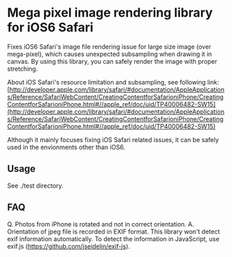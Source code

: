# Mega pixel image rendering library for iOS6 Safari

Fixes iOS6 Safari's image file rendering issue for large size image (over mega-pixel), which causes unexpected subsampling when drawing it in canvas.
By using this library, you can safely render the image with proper stretching.

About iOS Safari's resource limitation and subsampling, see following link:
[http://developer.apple.com/library/safari/#documentation/AppleApplications/Reference/SafariWebContent/CreatingContentforSafarioniPhone/CreatingContentforSafarioniPhone.html#//apple_ref/doc/uid/TP40006482-SW15](http://developer.apple.com/library/safari/#documentation/AppleApplications/Reference/SafariWebContent/CreatingContentforSafarioniPhone/CreatingContentforSafarioniPhone.html#//apple_ref/doc/uid/TP40006482-SW15)

Although it mainly focuses fixing iOS Safari related issues, it can be safely used in the envionments other than iOS6.


## Usage

See ./test directory.


## FAQ
Q. Photos from iPhone is rotated and not in correct orientation.
A. Orientation of jpeg file is recorded in EXIF format. This library won't detect exif information automatically. To detect the information in JavaScript, use exif.js (https://github.com/jseidelin/exif-js).


